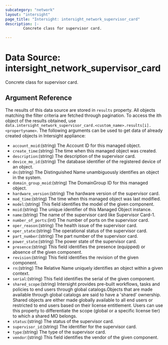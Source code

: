 ```yaml
---
subcategory: "network"
layout: "intersight"
page_title: "Intersight: intersight_network_supervisor_card"
description: |-
        Concrete class for supervisor card.

---
```


# Data Source: intersight_network_supervisor_card
Concrete class for supervisor card.
## Argument Reference
The results of this data source are stored in `results` property.
All objects matching the filter criteria are fetched through pagination.
To access the ith object of the results obtained, use `data.intersight_network_supervisor_card.<custom_name>.results[i].<propertyname>`.
The following arguments can be used to get data of already created objects in Intersight appliance:
* `account_moid`:(string) The Account ID for this managed object. 
* `create_time`:(string) The time when this managed object was created. 
* `description`:(string) The description of the supervisor card. 
* `device_mo_id`:(string) The database identifier of the registered device of an object. 
* `dn`:(string) The Distinguished Name unambiguously identifies an object in the system. 
* `domain_group_moid`:(string) The DomainGroup ID for this managed object. 
* `hardware_version`:(string) The hardware version of the supervisor card. 
* `mod_time`:(string) The time when this managed object was last modified. 
* `model`:(string) This field identifies the model of the given component. 
* `moid`:(string) The unique identifier of this Managed Object instance. 
* `name`:(string) The name of the supervisor card like Supervisor Card-1. 
* `number_of_ports`:(int) The number of ports on the supervisor card. 
* `oper_reason`:(string) The health issue of the supervisor card. 
* `oper_state`:(string) The operational status of the supervisor card. 
* `part_number`:(string) The part number of the supervisor card. 
* `power_state`:(string) The power state of the supervisor card. 
* `presence`:(string) This field identifies the presence (equipped) or absence of the given component. 
* `revision`:(string) This field identifies the revision of the given component. 
* `rn`:(string) The Relative Name uniquely identifies an object within a given context. 
* `serial`:(string) This field identifies the serial of the given component. 
* `shared_scope`:(string) Intersight provides pre-built workflows, tasks and policies to end users through global catalogs.Objects that are made available through global catalogs are said to have a 'shared' ownership. Shared objects are either made globally available to all end users or restricted to end users based on their license entitlement. Users can use this property to differentiate the scope (global or a specific license tier) to which a shared MO belongs. 
* `status`:(string) The status of the supervisor card. 
* `supervisor_id`:(string) The identifier for the supervisor card. 
* `type`:(string) The type of the supervisor card. 
* `vendor`:(string) This field identifies the vendor of the given component. 
 
